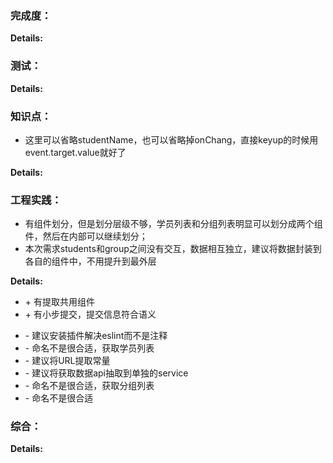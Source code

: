 ### 完成度：


__Details:__



### 测试：


__Details:__



### 知识点：
* 这里可以省略studentName，也可以省略掉onChang，直接keyup的时候用event.target.value就好了

__Details:__



### 工程实践：
* 有组件划分，但是划分层级不够，学员列表和分组列表明显可以划分成两个组件，然后在内部可以继续划分；
* 本次需求students和group之间没有交互，数据相互独立，建议将数据封装到各自的组件中，不用提升到最外层

__Details:__
+ \+ 有提取共用组件
+ \+ 有小步提交，提交信息符合语义
- \- 建议安装插件解决eslint而不是注释
- \- 命名不是很合适，获取学员列表
- \- 建议将URL提取常量
- \- 建议将获取数据api抽取到单独的service
- \- 命名不是很合适，获取分组列表
- \- 命名不是很合适

### 综合：


__Details:__



